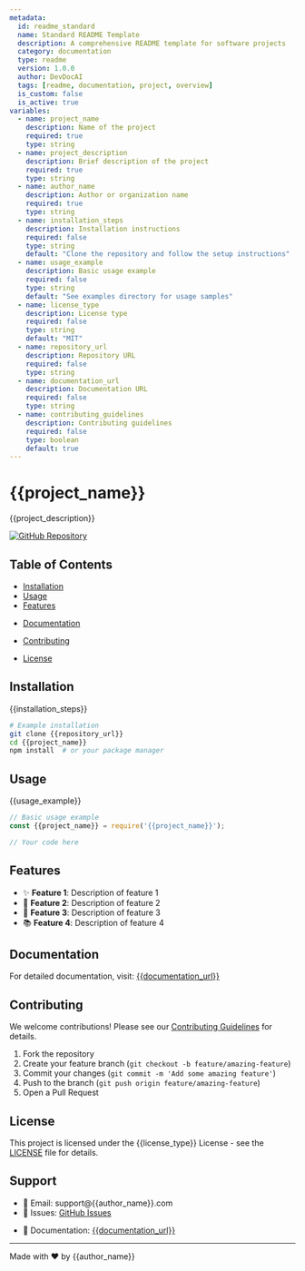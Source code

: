 ```yaml
---
metadata:
  id: readme_standard
  name: Standard README Template
  description: A comprehensive README template for software projects
  category: documentation
  type: readme
  version: 1.0.0
  author: DevDocAI
  tags: [readme, documentation, project, overview]
  is_custom: false
  is_active: true
variables:
  - name: project_name
    description: Name of the project
    required: true
    type: string
  - name: project_description
    description: Brief description of the project
    required: true
    type: string
  - name: author_name
    description: Author or organization name
    required: true
    type: string
  - name: installation_steps
    description: Installation instructions
    required: false
    type: string
    default: "Clone the repository and follow the setup instructions"
  - name: usage_example
    description: Basic usage example
    required: false
    type: string
    default: "See examples directory for usage samples"
  - name: license_type
    description: License type
    required: false
    type: string
    default: "MIT"
  - name: repository_url
    description: Repository URL
    required: false
    type: string
  - name: documentation_url
    description: Documentation URL
    required: false
    type: string
  - name: contributing_guidelines
    description: Contributing guidelines
    required: false
    type: boolean
    default: true
---
```


# {{project_name}}

{{project_description}}

<!-- IF repository_url -->
[![GitHub Repository](https://img.shields.io/github/stars/{{repository_url}}?style=social)]({{repository_url}})
<!-- END IF -->

## Table of Contents

- [Installation](#installation)
- [Usage](#usage)
- [Features](#features)
<!-- IF documentation_url -->
- [Documentation](#documentation)
<!-- END IF -->
<!-- IF contributing_guidelines -->
- [Contributing](#contributing)
<!-- END IF -->
- [License](#license)

## Installation

{{installation_steps}}

```bash
# Example installation
git clone {{repository_url}}
cd {{project_name}}
npm install  # or your package manager
```

## Usage

{{usage_example}}

```javascript
// Basic usage example
const {{project_name}} = require('{{project_name}}');

// Your code here
```

## Features

- ✨ **Feature 1**: Description of feature 1
- 🚀 **Feature 2**: Description of feature 2
- 🔧 **Feature 3**: Description of feature 3
- 📚 **Feature 4**: Description of feature 4

<!-- IF documentation_url -->
## Documentation

For detailed documentation, visit: [{{documentation_url}}]({{documentation_url}})
<!-- END IF -->

<!-- IF contributing_guidelines -->
## Contributing

We welcome contributions! Please see our [Contributing Guidelines](CONTRIBUTING.md) for details.

1. Fork the repository
2. Create your feature branch (`git checkout -b feature/amazing-feature`)
3. Commit your changes (`git commit -m 'Add some amazing feature'`)
4. Push to the branch (`git push origin feature/amazing-feature`)
5. Open a Pull Request
<!-- END IF -->

## License

This project is licensed under the {{license_type}} License - see the [LICENSE](LICENSE) file for details.

## Support

- 📧 Email: support@{{author_name}}.com
- 🐛 Issues: [GitHub Issues]({{repository_url}}/issues)
<!-- IF documentation_url -->
- 📖 Documentation: [{{documentation_url}}]({{documentation_url}})
<!-- END IF -->

---

Made with ❤️ by {{author_name}}